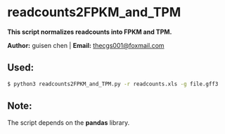 # **readcounts2FPKM_and_TPM**

**This script normalizes readcounts into FPKM and TPM.**

**Author:** guisen chen  |  **Email:** <thecgs001@foxmail.com>

## Used:

```bash
$ python3 readcounts2FPKM_and_TPM.py -r readcounts.xls -g file.gff3
```

## **Note:**

The script depends on the **pandas** library.

